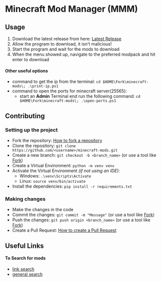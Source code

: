 # Minecraft Mod Manager (MMM)

## Usage

1. Download the latest release from here: [Latest Release](https://github.com/joshika39/minecraft-mods/releases/latest)
2. Allow the program to download, it isn't malicious!
3. Start the program and wait for the mods to download
4. When the menu showed up, navigate to the preferred modpack and hit enter to download

#### Other useful options

- command to get the ip from the terminal: `cd $HOME\Fork\minecraft-mods\; .\print-ip.ps1`
- command to open the ports for minecraft server(25565):
  - start an **Admin** Terminal end run the following command: `cd $HOME\Fork\minecraft-mods\; .\open-ports.ps1`

## Contributing

### Setting up the project

- Fork the repository: [How to fork a repository](https://docs.github.com/en/get-started/quickstart/fork-a-repo)
- Clone the repository: `git clone https://github.com/<username>/minecraft-mods.git`
- Create a new branch: `git checkout -b <branch_name>` (or use a tool like [Fork](https://git-fork.com/))
- Create a Virtual Environment: `python -m venv venv`
- Activate the Virtual Environment *(if not using an IDE)*:
  - Windows: `.\venv\Scripts\Activate`
  - Linux: `source venv/bin/activate`
- Install the dependencies: `pip install -r requirements.txt`

### Making changes

- Make the changes in the code
- Commit the changes: `git commit -m "Message"` (or use a tool like [Fork](https://git-fork.com/))
- Push the changes: `git push origin <branch_name>` (or use a tool like [Fork](https://git-fork.com/))
- Create a Pull Request: [How to create a Pull Request](https://docs.github.com/en/get-started/quickstart/create-a-pull-request)

## Useful Links

#### To Search for mods

- [link search](https://www.curseforge.com/minecraft/mc-mods/mod_name/files/all?filter-game-version=2020709689%3A8203)
- [general search](https://www.curseforge.com/minecraft/mc-mods/search?category=&search=mode_name)
